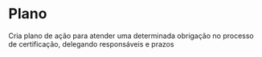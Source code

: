 # Plano
Cria plano de ação para atender uma determinada obrigação no processo de certificação, delegando responsáveis e prazos
